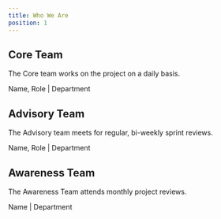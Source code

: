 ```yaml
---
title: Who We Are
position: 1
---
```


## Core Team

The Core team works on the project on a daily basis.

Name, Role | Department

## Advisory Team

The Advisory team meets for regular, bi-weekly sprint reviews.

Name, Role | Department

## Awareness Team

The Awareness Team attends monthly project reviews.

Name | Department
